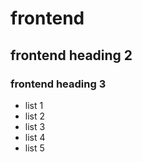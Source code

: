 # frontend

## frontend heading 2

### frontend heading 3

-    list 1
-    list 2
-    list 3
-    list 4
-    list 5
